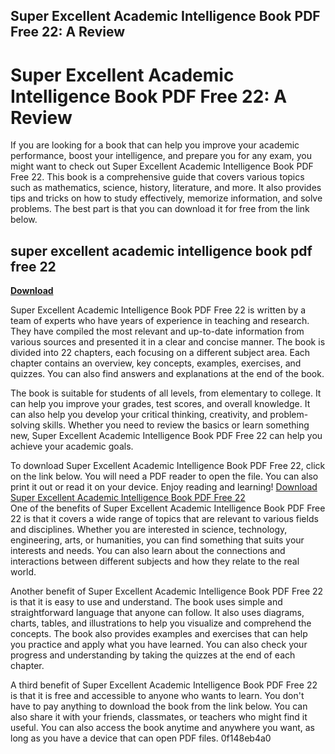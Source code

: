 ## Super Excellent Academic Intelligence Book PDF Free 22: A Review

  
# Super Excellent Academic Intelligence Book PDF Free 22: A Review
 
If you are looking for a book that can help you improve your academic performance, boost your intelligence, and prepare you for any exam, you might want to check out Super Excellent Academic Intelligence Book PDF Free 22. This book is a comprehensive guide that covers various topics such as mathematics, science, history, literature, and more. It also provides tips and tricks on how to study effectively, memorize information, and solve problems. The best part is that you can download it for free from the link below.
 
## super excellent academic intelligence book pdf free 22


[**Download**](https://persifalque.blogspot.com/?d=2tLXAj)

 
Super Excellent Academic Intelligence Book PDF Free 22 is written by a team of experts who have years of experience in teaching and research. They have compiled the most relevant and up-to-date information from various sources and presented it in a clear and concise manner. The book is divided into 22 chapters, each focusing on a different subject area. Each chapter contains an overview, key concepts, examples, exercises, and quizzes. You can also find answers and explanations at the end of the book.
 
The book is suitable for students of all levels, from elementary to college. It can help you improve your grades, test scores, and overall knowledge. It can also help you develop your critical thinking, creativity, and problem-solving skills. Whether you need to review the basics or learn something new, Super Excellent Academic Intelligence Book PDF Free 22 can help you achieve your academic goals.
 
To download Super Excellent Academic Intelligence Book PDF Free 22, click on the link below. You will need a PDF reader to open the file. You can also print it out or read it on your device. Enjoy reading and learning!
 [Download Super Excellent Academic Intelligence Book PDF Free 22](https://example.com/super-excellent-academic-intelligence-book-pdf-free-22)  
One of the benefits of Super Excellent Academic Intelligence Book PDF Free 22 is that it covers a wide range of topics that are relevant to various fields and disciplines. Whether you are interested in science, technology, engineering, arts, or humanities, you can find something that suits your interests and needs. You can also learn about the connections and interactions between different subjects and how they relate to the real world.
 
Another benefit of Super Excellent Academic Intelligence Book PDF Free 22 is that it is easy to use and understand. The book uses simple and straightforward language that anyone can follow. It also uses diagrams, charts, tables, and illustrations to help you visualize and comprehend the concepts. The book also provides examples and exercises that can help you practice and apply what you have learned. You can also check your progress and understanding by taking the quizzes at the end of each chapter.
 
A third benefit of Super Excellent Academic Intelligence Book PDF Free 22 is that it is free and accessible to anyone who wants to learn. You don't have to pay anything to download the book from the link below. You can also share it with your friends, classmates, or teachers who might find it useful. You can also access the book anytime and anywhere you want, as long as you have a device that can open PDF files.
 0f148eb4a0
